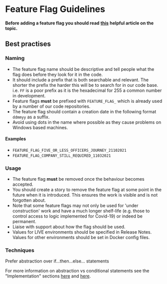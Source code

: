 # Feature Flag Guidelines

**Before adding a feature flag you should read**
**[this](https://martinfowler.com/articles/feature-toggles.html)**
**helpful article on the topic.**

## Best practises

### Naming

* The feature flag name should be descriptive and tell people what the flag
  does before they look for it in the code.
* It should include a prefix that is both searchable and relevant. The shorter
  the prefix the harder this will be to search for in our code base. i.e. `FF`
  is a poor prefix as it is the hexadecimal for 255 a common number in
  development.
* Feature flags **must** be prefixed with `FEATURE_FLAG_` which is already
  used by a number of our code repositories.
* The feature flag should contain a creation date in the following format
  `ddmmyy` as a suffix.
* Avoid using dots in the name where possible as they cause problems on
  Windows based machines.

#### Examples

* `FEATURE_FLAG_FIVE_OR_LESS_OFFICERS_JOURNEY_21102021`
* `FEATURE_FLAG_COMPANY_STILL_REQUIRED_11032021`

### Usage

* The feature flag **must** be removed once the behaviour becomes accepted.
* You should create a story to remove the feature flag at some point in the
  future when it is introduced. This ensures the work is visible and is
  not forgotten about.
* Note that some feature flags may not only be used for 'under construction'
  work and have a much longer shelf-life (e.g. those to control access to logic
  implemented for Covid-19) or indeed be permanent.
* Liaise with support about how the flag should be used.
* Values for LIVE environments should be specified in Release Notes. Values for
  other environments should be set in Docker config files.

### Techniques

Prefer abstraction over if...then...else... statements

For more information on abstraction vs conditional statements see the
"Implementation" sections
[here](https://trunkbaseddevelopment.com/feature-flags/#implementation) and
[here](https://martinfowler.com/articles/feature-toggles.html#ImplementationTechniques).
